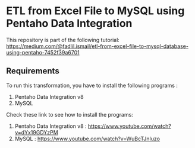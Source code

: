 # ETL from Excel File to MySQL using Pentaho Data Integration
This repository is part of the following tutorial:
https://medium.com/@fadlil.ismail/etl-from-excel-file-to-mysql-database-using-pentaho-7452f39a6701

## Requirements
To run this transformation, you have to install the following programs :
1. Pentaho Data Integration v8
2. MySQL

Check these link to see how to install the programs: 
1. Pentaho Data Integration v8 : https://www.youtube.com/watch?v=dYx19GDYzPM
2. MySQL : https://www.youtube.com/watch?v=WuBcTJnIuzo

